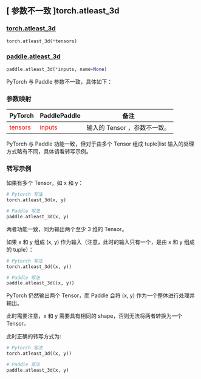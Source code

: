 ## [ 参数不一致 ]torch.atleast_3d

### [torch.atleast_3d](https://pytorch.org/docs/stable/generated/torch.atleast_3d.html#torch-atleast-3d)

```python
torch.atleast_3d(*tensors)
```

### [paddle.atleast_3d](https://www.paddlepaddle.org.cn/documentation/docs/zh/develop/api/paddle/atleast_3d_cn.html#atleast_3d)

```python
paddle.atleast_3d(*inputs, name=None)
```

PyTorch 与 Paddle 参数不一致，具体如下：

### 参数映射
| PyTorch       | PaddlePaddle | 备注                                                   |
| ------------- | ------------ | ------------------------------------------------------ |
| <font color='red'> tensors </font> | <font color='red'> inputs </font> | 输入的 Tensor ，参数不一致。 |

PyTorch 与 Paddle 功能一致，但对于由多个 Tensor 组成 tuple|list 输入的处理方式略有不同，具体请看转写示例。

### 转写示例

如果有多个 Tensor，如 x 和 y：

```python
# Pytorch 写法
torch.atleast_3d(x, y)

# Paddle 写法
paddle.atleast_3d(x, y)
```

两者功能一致，同为输出两个至少 3 维的 Tensor。

如果 x 和 y 组成 (x, y) 作为输入（注意，此时的输入只有一个，是由 x 和 y 组成的 tuple）：

```python
# Pytorch 写法
torch.atleast_3d((x, y))

# Paddle 写法
paddle.atleast_3d((x, y))
```

PyTorch 仍然输出两个 Tensor，而 Paddle 会将 (x, y) 作为一个整体进行处理并输出。

此时需要注意，x 和 y 需要具有相同的 shape，否则无法将两者转换为一个 Tensor。

此时正确的转写方式为:

```python
# Pytorch 写法
torch.atleast_3d((x, y))

# Paddle 写法
paddle.atleast_3d(x, y)
```
